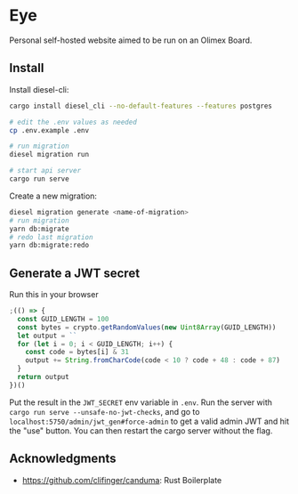 # Eye

Personal self-hosted website aimed to be run on an Olimex Board.

## Install

Install diesel-cli:

```sh
cargo install diesel_cli --no-default-features --features postgres
```

```sh
# edit the .env values as needed
cp .env.example .env

# run migration
diesel migration run

# start api server
cargo run serve
```

Create a new migration:

```sh
diesel migration generate <name-of-migration>
# run migration
yarn db:migrate
# redo last migration
yarn db:migrate:redo
```

## Generate a JWT secret

Run this in your browser

```js
;(() => {
  const GUID_LENGTH = 100
  const bytes = crypto.getRandomValues(new Uint8Array(GUID_LENGTH))
  let output = ``
  for (let i = 0; i < GUID_LENGTH; i++) {
    const code = bytes[i] & 31
    output += String.fromCharCode(code < 10 ? code + 48 : code + 87)
  }
  return output
})()
```

Put the result in the `JWT_SECRET` env variable in `.env`.
Run the server with `cargo run serve --unsafe-no-jwt-checks`, and go to `localhost:5750/admin/jwt_gen#force-admin` to get a valid admin JWT and hit the "use" button. You can then restart the cargo server without the flag.

## Acknowledgments

- https://github.com/clifinger/canduma: Rust Boilerplate
